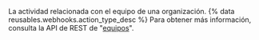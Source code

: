 La actividad relacionada con el equipo de una organización. {% data reusables.webhooks.action_type_desc %} Para obtener más información, consulta la API de REST de "[equipos](/v3/teams/)".
